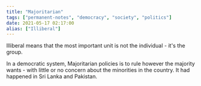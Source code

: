 ```yaml
---
title: "Majoritarian"
tags: ["permanent-notes", "democracy", "society", "politics"]
date: 2021-05-17 02:17:00
alias: ["Illiberal"]
---
```


Illiberal means that the most important unit is not the individual - it's the group. 

In a democratic system, Majoritarian policies is to rule however the majority wants - with little or no concern about the minorities in the country. It had happened in Sri Lanka and Pakistan.
